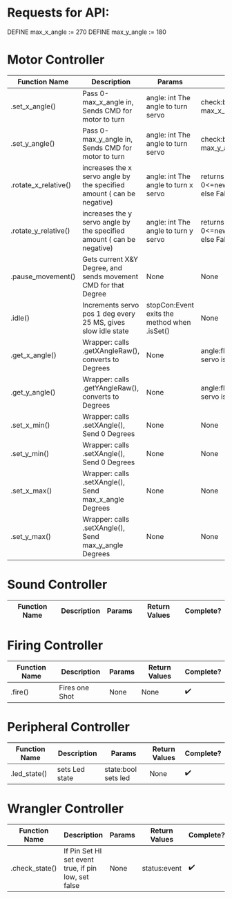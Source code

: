 # Requests for API:

DEFINE max_x_angle := 270
DEFINE max_y_angle := 180


# Motor Controller
| Function Name  | Description                | Params  | Return Values  | Complete? |
| -------------  | ---                        | ---     | ---            | ---       |
| .set_x_angle()    | Pass 0-max_x_angle in, Sends CMD for motor to turn  | angle: int The angle to turn servo   |  check:boolean If angle > max_x_angle, T   |    ✔️    |
| .set_y_angle()    | Pass 0-max_y_angle in, Sends CMD for motor to turn  | angle: int The angle to turn servo    |  check:boolean If angle > max_y_angle, T    |    ✔️    |
| .rotate_x_relative()    | increases the x servo angle by the specified amount ( can be negative) | angle: int The angle to turn x servo    |  returns True if 0<=new_angle<=max_x_angle else False   |    ✔️    |
| .rotate_y_relative()    | increases the y servo angle by the specified amount ( can be negative)  | angle: int The angle to turn y servo    |  returns True if 0<=new_angle<=max_y_angle else False  |    ✔️    |
| .pause_movement()    | Gets current X&Y Degree, and sends movement CMD for that Degree   | None    |  None    |    ✔️    |
| .idle()    | Increments servo pos 1 deg every 25 MS, gives slow idle state  | stopCon:Event exits the method when .isSet()  |  None    |    ✔️    |
| .get_x_angle()    | Wrapper: calls .getXAngleRaw(), converts to Degrees  | None    |  angle:float The angle the X servo is in.    |    ✔️    |
| .get_y_angle()    | Wrapper: calls .getYAngleRaw(), converts to Degrees  | None    |  angle:float The angle the Y servo is in.    |    ✔️    |
| .set_x_min()    | Wrapper: calls .setXAngle(), Send 0 Degrees  | None    |  None    |    ✔️    |
| .set_y_min()    | Wrapper: calls .setXAngle(), Send 0 Degrees  | None    |  None    |    ✔️    |
| .set_x_max()    | Wrapper: calls .setXAngle(), Send max_x_angle Degrees  | None    |  None    |    ✔️    |
| .set_y_max()    | Wrapper: calls .setXAngle(), Send max_y_angle Degrees  | None    |  None    |    ✔️    |

# Sound Controller
| Function Name | Description                | Params  | Return Values  | Complete? |
|---------------| ---                        | ---     | ---            | ---       |

# Firing Controller
| Function Name  | Description                | Params  | Return Values  | Complete? |
| -------------  | ---                        | ---     | ---            | ---       |
| .fire()    | Fires one Shot  | None    |  None    |    ✔️    |

# Peripheral Controller
| Function Name  | Description                | Params  | Return Values  | Complete? |
| -------------  | ---                        | ---     | ---            | ---       |
| .led_state()    | sets Led state  |  state:bool sets led   |  None    |    ✔️    |

# Wrangler Controller
| Function Name  | Description                                         | Params | Return Values | Complete? |
|----------------|-----------------------------------------------------|--------| ---            | ---       |
| .check_state() | If Pin Set HI set event true, if pin low, set false | None   |  status:event    |    ✔️    |